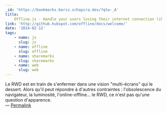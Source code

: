 ```yaml
---
_id: 'https://bookmarks.boris.schapira.dev/?qlw-_A'
title:
    Offline.js - Handle your users losing their internet connection like a pro
link: 'http://github.hubspot.com/offline/docs/welcome/'
date: '2014-02-12'
tags:
    - name: js
      slug: js
    - name: offline
      slug: offline
    - name: sharemarks
      slug: sharemarks
    - name: web
      slug: web
---
```


Le RWD est en train de s'enfermer dans une vision &quot;multi-écrans&quot; qui
le dessert. Alors qu'il peut répondre à d'autres contraintes : l'obsolescence du
navigateur, la luminosité, l'online-offline... le RWD, ce n'est pas qu'une
question d'apparence. <br>&#8212;
<a href="https://bookmarks.boris.schapira.dev/?qlw-_A" title="Permalink">Permalink</a>
